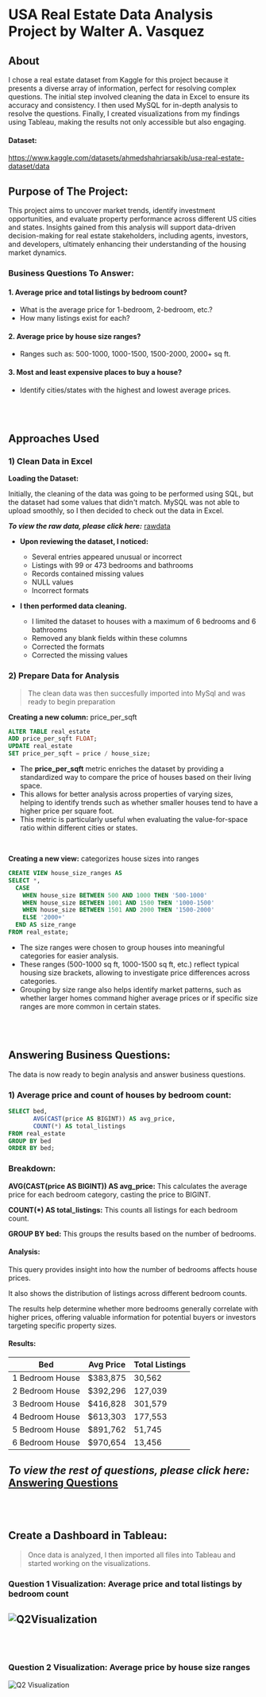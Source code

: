# USA Real Estate Data Analysis Project by Walter A. Vasquez

## About

I chose a real estate dataset from Kaggle for this project because it presents a diverse array of information, perfect for resolving complex questions. The initial step involved cleaning the data in Excel to ensure its accuracy and consistency. I then used MySQL for in-depth analysis to resolve the questions. Finally, I created visualizations from my findings using Tableau, making the results not only accessible but also engaging. 

#### Dataset:
https://www.kaggle.com/datasets/ahmedshahriarsakib/usa-real-estate-dataset/data

## Purpose of The Project:

This project aims to uncover market trends, identify investment opportunities, and evaluate property performance across different US cities and states. Insights gained from this analysis will support data-driven decision-making for real estate stakeholders, including agents, investors, and developers, ultimately enhancing their understanding of the housing market dynamics.


### Business Questions To Answer:

#### 1.	Average price and total listings by bedroom count?
-	What is the average price for 1-bedroom, 2-bedroom, etc.?
- How many listings exist for each?

#### 2.	Average price by house size ranges?
- Ranges such as: 500-1000, 1000-1500, 1500-2000, 2000+ sq ft.

  
#### 3.	Most and least expensive places to buy a house?
- Identify cities/states with the highest and lowest average prices.


<br><br>

## Approaches Used

### 1) Clean Data in Excel

**Loading the Dataset:**

Initially, the cleaning of the data was going to be performed using SQL, but the dataset had some values that didn't match. MySQL was not able to upload smoothly, so I then decided to check out the data in Excel.

***To view the raw data, please click here:*** [rawdata](https://github.com/waltervas10/USA-Real-Estate/blob/5e2bacaa732396c38917e69837fd3be909972cb1/rawdata.png)

- **Upon reviewing the dataset, I noticed:**                          
  - Several entries appeared unusual or incorrect
  - Listings with 99 or 473 bedrooms and bathrooms
  - Records contained missing values
  - NULL values
  - Incorrect formats

- **I then performed data cleaning.**
  - I limited the dataset to houses with a maximum of 6 bedrooms and 6 bathrooms
  - Removed any blank fields within these columns
  - Corrected the formats
  - Corrected the missing values

 ### 2) Prepare Data for Analysis
 > The clean data was then succesfully imported into MySql and was ready to begin preparation

**Creating a new column:** price_per_sqft

```sql
ALTER TABLE real_estate 
ADD price_per_sqft FLOAT;
UPDATE real_estate 
SET price_per_sqft = price / house_size;
```



 - The **price_per_sqft** metric enriches the dataset by providing a standardized way to compare the price of houses based on their living space.
 - This allows for better analysis across properties of varying sizes, helping to identify trends such as whether smaller houses tend to have a higher price per square foot.
 - This metric is particularly useful when evaluating the value-for-space ratio within different cities or states.

<br>

**Creating a new view:** categorizes house sizes into ranges

```sql
CREATE VIEW house_size_ranges AS
SELECT *,
  CASE
    WHEN house_size BETWEEN 500 AND 1000 THEN '500-1000'
    WHEN house_size BETWEEN 1001 AND 1500 THEN '1000-1500'
    WHEN house_size BETWEEN 1501 AND 2000 THEN '1500-2000'
    ELSE '2000+' 
  END AS size_range
FROM real_estate;  
```
- The size ranges were chosen to group houses into meaningful categories for easier analysis.
- These ranges (500-1000 sq ft, 1000-1500 sq ft, etc.) reflect typical housing size brackets, allowing to investigate price differences across categories.
- Grouping by size range also helps identify market patterns, such as whether larger homes command higher average prices or if specific size ranges are more common in certain states.


<br><br>

## Answering Business Questions:

The data is now ready to begin analysis and answer business questions.

### 1)	Average price and count of houses by bedroom count:

```sql
SELECT bed, 
       AVG(CAST(price AS BIGINT)) AS avg_price, 
       COUNT(*) AS total_listings
FROM real_estate
GROUP BY bed
ORDER BY bed;
```
### Breakdown:

**AVG(CAST(price AS BIGINT)) AS avg_price:** This calculates the average price for each bedroom category, casting the price to BIGINT.

**COUNT(*) AS total_listings:** This counts all listings for each bedroom count.

**GROUP BY bed:** This groups the results based on the number of bedrooms.

#### Analysis:

This query provides insight into how the number of bedrooms affects house prices.

It also shows the distribution of listings across different bedroom counts.

The results help determine whether more bedrooms generally correlate with higher prices, offering valuable information for potential buyers or investors targeting specific property sizes.

#### Results:

| Bed              | Avg Price | Total Listings |
|------------------|-----------|----------------|
| 1 Bedroom House  | $383,875   | 30,562         |
| 2 Bedroom House  | $392,296   | 127,039        |
| 3 Bedroom House  | $416,828   | 301,579        |
| 4 Bedroom House  | $613,303   | 177,553        |
| 5 Bedroom House  | $891,762   | 51,745         |
| 6 Bedroom House  | $970,654   | 13,456         |


## ***To view the rest of questions, please click here:*** [Answering Questions](https://github.com/waltervas10/USA-Real-Estate/blob/48c8190415c5795986fa731f0796d356cc891682/Answering%20Questions.md)

<br><br>

## Create a Dashboard in Tableau:

> Once data is analyzed, I then imported all files into Tableau and started working on the visualizations.

### **Question 1 Visualization:** Average price and total listings by bedroom count

![Q2Visualization](https://github.com/waltervas10/USA-Real-Estate/blob/a9a228d085cdf1ce57e928aadea9ee780aaa548c/Question%201%20Visualization.png)
-----------

<br><br>


### **Question 2 Visualization:** Average price by house size ranges

![Q2 Visualization](https://github.com/waltervas10/USA-Real-Estate/blob/974183fb2398c99f42d752ef7d2d30bd3fe0588d/Q2%20Visualization.png)




